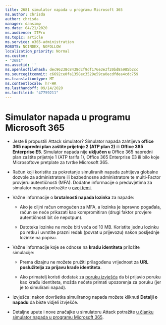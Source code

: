 ```yaml
---
title: 2681 simulator napada u programu Microsoft 365
ms.author: chrisda
author: chrisda
manager: dansimp
ms.date: 04/21/2020
ms.audience: ITPro
ms.topic: article
ms.service: o365-administration
ROBOTS: NOINDEX, NOFOLLOW
localization_priority: Normal
ms.custom:
- "2681"
ms.assetid: ''
ms.openlocfilehash: dec96238c8438dcf9df176e3e3f20bd8a985b2cc
ms.sourcegitcommit: c6692ce0fa1358ec3529e59ca0ecdfdea4cdc759
ms.translationtype: MT
ms.contentlocale: hr-HR
ms.lasthandoff: 09/14/2020
ms.locfileid: "47759211"
---
```

# <a name="attack-simulator-in-microsoft-365"></a>Simulator napada u programu Microsoft 365

- Jeste li propustili Attack simulator? Simulator napada zahtijeva **office 365 napredni plan zaštite prijetnje 2 (ATP plan 2)** ili **Office 365 Enterprise E5**. Simulator napada nije **uključen u** Office 365 napredni plan zaštite prijetnje 1 (ATP tarifa 1), Office 365 Enterprise E3 ili bilo koje Microsoftove pretplate za tvrtke Microsoft 365.

- Račun koji koristite za pokretanje simuliranih napada zahtijeva globalne dozvole za administratore ili bezbednosne administratore te multi-Factor provjeru autentičnosti (MFA). Dodatne informacije o preduvjetima za simulator napada potražite u [ovoj temi](https://docs.microsoft.com/microsoft-365/security/office-365-security/attack-simulator).

- Važne informacije o **brutalnosti napada lozinka** za napade:

  - Ako je ciljni račun omogućen za MFA, a lozinka je ispravno pogađala, račun se neće prikazati kao kompromitiran (drugi faktor provjere autentičnosti bit će nepotpun).

  - Datoteka lozinke ne može biti veća od 10 MB. Koristite jednu lozinku po retku i uvrstite prazni redak (povrat u prijevozu) nakon posljednje lozinke na popisu.

- Važne informacije koje se odnose na **krađu identiteta** priložite simulacije:

  - Prema dizajnu ne možete pružiti prilagođenu vrijednost za **URL poslužitelja za prijavu krađe identiteta**.

  - Ako primatelj koristi dodatak za [poruku izvješća](https://docs.microsoft.com/microsoft-365/security/office-365-security/enable-the-report-message-add-in) da bi prijavio poruku kao krađu identiteta, možda nećete primati upozorenja za poruku (jer je to simulirani napad).

- Izvješća: nakon dovršetka simuliranog napada možete kliknuti **Detalji o napadu** da biste vidjeli izvješće.

- Detaljne upute i nove značajke u simulatoru Attack potražite [u članku simulator napada u programu Microsoft 365](https://docs.microsoft.com/microsoft-365/security/office-365-security/attack-simulator).
